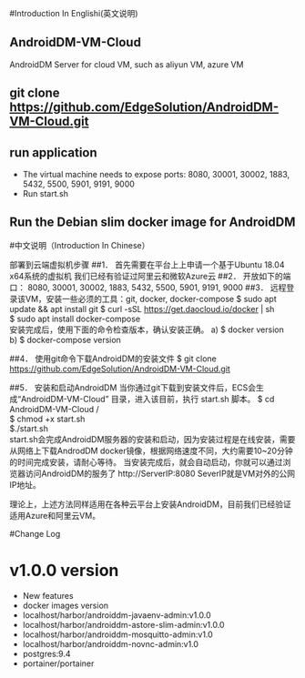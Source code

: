 #Introduction In Englishi(英文说明)
## AndroidDM-VM-Cloud
AndroidDM Server for cloud VM, such as aliyun VM, azure VM

## git clone https://github.com/EdgeSolution/AndroidDM-VM-Cloud.git

## run application
  - The virtual machine needs to expose ports: 8080, 30001, 30002, 1883, 5432, 5500, 5901, 9191, 9000
  - Run start.sh

## Run the Debian slim docker image for AndroidDM

#中文说明（Introduction In Chinese）

部署到云端虚拟机步骤
##1．	首先需要在平台上上申请一个基于Ubuntu 18.04 x64系统的虚拟机
我们已经有验证过阿里云和微软Azure云
##2．	开放如下的端口：
8080, 30001, 30002, 1883, 5432, 5500, 5901, 9191, 9000
##3．	远程登录该VM，安装一些必须的工具：git, docker, docker-compose
$ sudo apt update && apt install git 
$ curl  -sSL  https://get.daocloud.io/docker | sh                 
$ sudo apt  install  docker-compose                               
安装完成后，使用下面的命令检查版本，确认安装正确。
a)	$ docker version                     
b)	$ docker-compose  version  


##4．	使用git命令下载AndroidDM的安装文件
$ git clone https://github.com/EdgeSolution/AndroidDM-VM-Cloud.git


##5．	安装和启动AndroidDM
当你通过git下载到安装文件后，ECS会生成“AndroidDM-VM-Cloud” 目录，进入该目前，执行 start.sh 脚本。
$ cd AndroidDM-VM-Cloud /              
$ chmod +x  start.sh                 
$./start.sh                                          
start.sh会完成AndroidDM服务器的安装和启动，因为安装过程是在线安装，需要从网络上下载AndrodDM docker镜像，根据网络速度不同，大约需要10~20分钟的时间完成安装，请耐心等待。
当安装完成后，就会自动启动，你就可以通过浏览器访问AndroidDM的服务了
http://ServerIP:8080
SeverIP就是VM对外的公网IP地址。

理论上，上述方法同样适用在各种云平台上安装AndroidDM，目前我们已经验证适用Azure和阿里云VM。



#Change Log
# v1.0.0 version
 - New features
 - docker images version
  - localhost/harbor/androiddm-javaenv-admin:v1.0.0
  - localhost/harbor/androiddm-astore-slim-admin:v1.0.0
  - localhost/harbor/androiddm-mosquitto-admin:v1.0
  - localhost/harbor/androiddm-novnc-admin:v1.0
  - postgres:9.4
  - portainer/portainer
